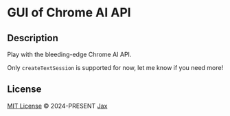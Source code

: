 # GUI of Chrome AI API

## Description

Play with the bleeding-edge Chrome AI API.

Only `createTextSession` is supported for now, let me know if you need more!

## License

[MIT License](https://github.com/jaxqian/chrome-ai-gui/blob/main/LICENSE) © 2024-PRESENT [Jax](https://github.com/jaxqian)
